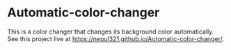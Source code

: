 # Automatic-color-changer
This is a color changer that changes its background color automatically.
<br/>
See this project live at https://nepul321.github.io/Automatic-color-changer/.
